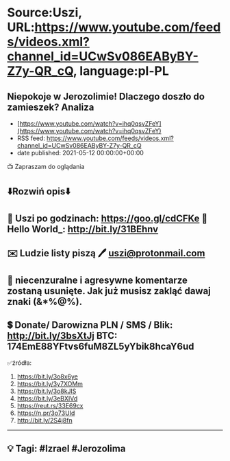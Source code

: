 # Source:Uszi, URL:https://www.youtube.com/feeds/videos.xml?channel_id=UCwSv086EAByBY-Z7y-QR_cQ, language:pl-PL

## Niepokoje w Jerozolimie! Dlaczego doszło do zamieszek? Analiza
 - [https://www.youtube.com/watch?v=ihq0qsvZFeY](https://www.youtube.com/watch?v=ihq0qsvZFeY)
 - RSS feed: https://www.youtube.com/feeds/videos.xml?channel_id=UCwSv086EAByBY-Z7y-QR_cQ
 - date published: 2021-05-12 00:00:00+00:00

📺 Zapraszam do oglądania

⬇️Rozwiń opis⬇️
------------------------------------------------------------
👀 Uszi po godzinach: https://goo.gl/cdCFKe
👀 Hello World_: http://bit.ly/31BEhnv
------------------------------------------------------------
✉️ Ludzie listy piszą 
🖊️ uszi@protonmail.com
------------------------------------------------------------
👺 niecenzuralne i agresywne komentarze zostaną usunięte.  Jak już musisz zakląć dawaj znaki (&*%@%).
------------------------------------------------------------
💲 Donate/ Darowizna
PLN / SMS / Blik: http://bit.ly/3bsXtJj
BTC: 174EmE88YFtvs6fuM8ZL5yYbik8hcaY6ud
-------------------------------------------------------------
✅źródła:
1. https://bit.ly/3o8x6ye
2. https://bit.ly/3y7XOMm
3. https://bit.ly/3o8kJlS
4. https://bit.ly/3eBXIVd
5. https://reut.rs/33E69cx
6. https://n.pr/3o73UId
7. http://bit.ly/2S4j8fn
---------------------------------------------------------------
💡 Tagi: #Izrael #Jerozolima
--------------------------------------------------------------

